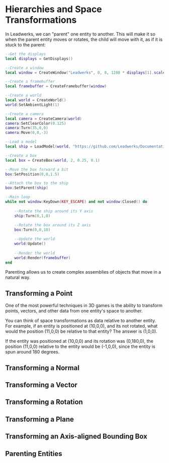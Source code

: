 # Hierarchies and Space Transformations

In Leadwerks, we can "parent" one entity to another. This will make it so when the parent entity moves or rotates, the child will move with it, as if it is stuck to the parent:

```lua
--Get the displays
local displays = GetDisplays()

--Create a window
local window = CreateWindow("Leadwerks", 0, 0, 1280 * displays[1].scale, 720 * displays[1].scale, displays[1], WINDOW_TITLEBAR | WINDOW_CENTER)

--Create a framebuffer
local framebuffer = CreateFramebuffer(window)

--Create a world
local world = CreateWorld()
world:SetAmbientLight(1)

--Create a camera
local camera = CreateCamera(world)
camera:SetClearColor(0.125)
camera:Turn(35,0,0)
camera:Move(0,0,-3)

--Load a model
local ship = LoadModel(world, "https://github.com/Leadwerks/Documentation/raw/refs/heads/master/Assets/Models/Spaceship/spaceship.mdl")

--Create a box
local box = CreateBox(world, 2, 0.25, 0.1)

--Move the box forward a bit
box:SetPosition(0,0,1.5)

--Attach the box to the ship
box:SetParent(ship)

--Main loop
while not window:KeyDown(KEY_ESCAPE) and not window:Closed() do
	
	--Rotate the ship around its Y axis
	ship:Turn(0,1,0)
	
	--Rotate the box around its Z axis
	box:Turn(0,0,10)

    --Update the world
    world:Update()
	
    --Render the world
    world:Render(framebuffer)
end
```

Parenting allows us to create complex assemblies of objects that move in a natural way.

## Transforming a Point

One of the most powerful techniques in 3D games is the ability to transform points, vectors, and other data from one entity's space to another.

You can think of space transformations as data relative to another entity. For example, if an entity is positioned at (10,0,0), and its not rotated, what would the position (11,0,0) be relative to that entity? The answer is (1,0,0).

If the entity was positioned at (10,0,0) and its rotation was (0,180,0), the position (11,0,0) relative to the entity would be (-1,0,0), since the entity is spun around 180 degrees.


## Transforming a Normal


## Transforming a Vector


## Transforming a Rotation


## Transforming a Plane


## Transforming an Axis-aligned Bounding Box


## Parenting Entities

